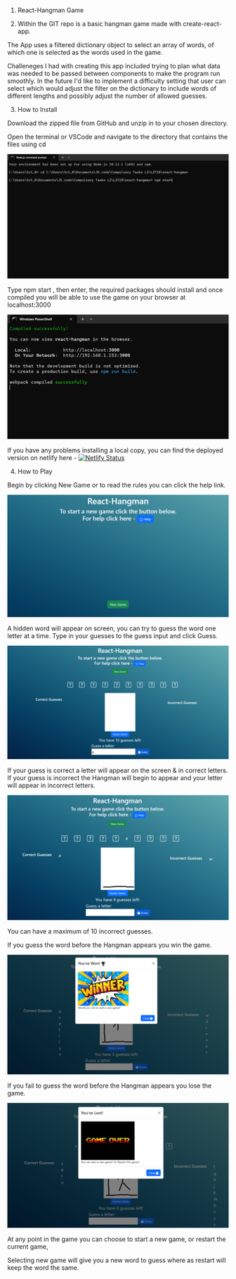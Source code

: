 1. React-Hangman Game

2. Within the GIT repo is a basic hangman game made with create-react-app.

The App uses a filtered dictionary object to select an array of words, of which one is selected as the words used in the game.

Challeneges I had with creating this app included trying to plan what data was needed to be passed between components to make the program run smoothly.
In the future I'd like to implement a difficulty setting that user can select which would adjust the filter on the dictionary to include words of different lengths and possibly adjust the number of allowed guesses.

3. How to Install

Download the zipped file from GitHub and unzip in to your chosen directory.

Open the terminal or VSCode and navigate to the directory that contains the files using cd

![terminal](<src/Images/Screenshot%20(38).png>)

Type npm start , then enter, the required packages should install and once compiled you will be able to use the game on your browser at localhost:3000

![successful compile](<src/Images/Screenshot%20(36).png>)

If you have any problems installing a local copy, you can find the deployed version on netlify here - 
[![Netlify Status](https://api.netlify.com/api/v1/badges/002aca8a-ab31-4b4a-a34e-174dfca9605d/deploy-status)](https://app.netlify.com/projects/hangmanr9223/deploys)

4. How to Play

Begin by clicking New Game or to read the rules you can click the help link.

![opening screen](<src/Images/Screenshot%20(37).png>)

A hidden word will appear on screen, you can try to guess the word one letter at a time.
Type in your guesses to the guess input and click Guess.

![New Game](<src/Images/Screenshot%20(32).png>)

If your guess is correct a letter will appear on the screen & in correct letters.
If your guess is incorrect the Hangman will begin to appear and your letter will appear in incorrect letters.

![guesses](<src/Images/Screenshot%20(33).png>)

You can have a maximum of 10 incorrect guesses.

If you guess the word before the Hangman appears you win the game.

![Won!](<src/Images/Screenshot%20(34).png>)

If you fail to guess the word before the Hangman appears you lose the game.

![Lost](<src/Images/Screenshot%20(35).png>)

At any point in the game you can choose to start a new game, or restart the current game,

Selecting new game will give you a new word to guess where as restart will keep the word the same.
